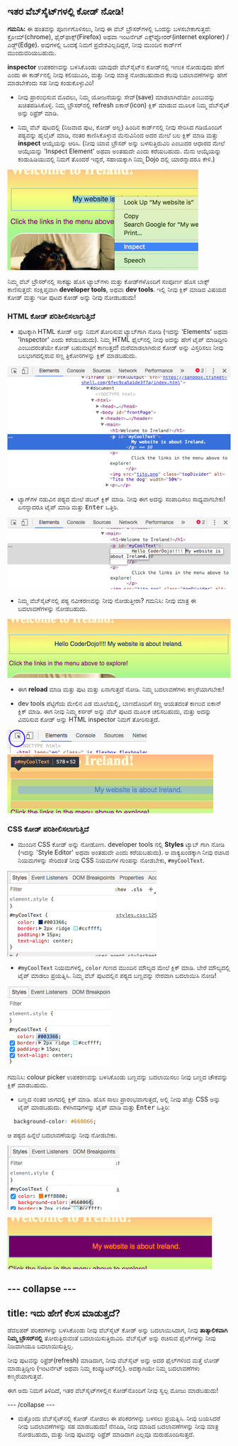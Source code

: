 ## ಇತರ ವೆಬ್‌ಸೈಟ್‌ಗಳಲ್ಲಿ ಕೋಡ್ ನೋಡಿ!

**ಗಮನಿಸಿ:** ಈ ಹಂತವನ್ನು ಪೂರ್ಣಗೊಳಿಸಲು, ನೀವು ಈ ವೆಬ್ ಬ್ರೌಸರ್‌ಗಳಲ್ಲಿ ಒಂದನ್ನು ಬಳಸಬೇಕಾಗುತ್ತದೆ: ಕ್ರೋಮ್(chrome), ಫೈರ್‌ಫಾಕ್ಸ್(Firefox) ಅಥವಾ ಇಂಟರ್ನೆಟ್ ಎಕ್ಸ್‌ಪ್ಲೋರರ್(internet explorer) / ಎಡ್ಜ್(Edge). ಅವುಗಳಲ್ಲಿ ಒಂದಕ್ಕೆ ನಿಮಗೆ ಪ್ರವೇಶವಿಲ್ಲದಿದ್ದರೆ, ನೀವು ಮುಂದಿನ ಕಾರ್ಡ್‌ಗೆ ಮುಂದುವರಿಯಬಹುದು.

**inspector** ಉಪಕರಣವನ್ನು ಬಳಸಿಕೊಂಡು ಯಾವುದೇ ವೆಬ್‌ಸೈಟ್‌ನ ಕೋಡ್‌ನಲ್ಲಿ ಇಣುಕಿ ನೋಡುವುದು ಹೇಗೆ ಎಂದು ಈ ಕಾರ್ಡ್‌ನಲ್ಲಿ ನೀವು ಕಲಿಯುವಿರಿ, ಮತ್ತು ನೀವು ಮಾತ್ರ ನೋಡಬಹುದಾದ ಕೆಲವು ಬದಲಾವಣೆಗಳನ್ನು ಹೇಗೆ ಮಾಡಬೇಕೆಂದು ಸಹ ನೀವು ಕಂಡುಕೊಳ್ಳುವಿರಿ!

+ ನೀವು ಪ್ರಾರಂಭಿಸುವ ಮೊದಲು, ನಿಮ್ಮ ಯೋಜನೆಯನ್ನು ಸೇವ್(save) ಮಾಡಲಾಗಿದೆಯೇ ಎಂಬುದನ್ನು ಖಚಿತಪಡಿಸಿಕೊಳ್ಳಿ. ನಿಮ್ಮ ಬ್ರೌಸರ್‌ನಲ್ಲಿ refresh ಐಕಾನ್(icon) ಕ್ಲಿಕ್ ಮಾಡುವ ಮೂಲಕ ನಿಮ್ಮ ವೆಬ್‌ಸೈಟ್ ಅನ್ನು ರಿಫ್ರೆಶ್ ಮಾಡಿ.

+ ನಿಮ್ಮ ವೆಬ್ ಪುಟದಲ್ಲಿ (ನಿಜವಾದ ಪುಟ, ಕೋಡ್ ಅಲ್ಲ) ಹಿಂದಿನ ಕಾರ್ಡ್‌ನಲ್ಲಿ ನೀವು ಸೇರಿಸಿದ ಗಡಿಯೊಂದಿಗೆ ಪಠ್ಯವನ್ನು ಹೈಲೈಟ್ ಮಾಡಿ, ನಂತರ ಕಾಣಿಸಿಕೊಳ್ಳುವ ಮೆನುವಿನಿಂದ ಅದರ ಮೇಲೆ ಬಲ ಕ್ಲಿಕ್ ಮಾಡಿ ಮತ್ತು **inspect** ಆಯ್ಕೆಯನ್ನು ಆರಿಸಿ. (ನೀವು ಯಾವ ಬ್ರೌಸರ್ ಅನ್ನು ಬಳಸುತ್ತಿರುವಿರಿ ಎಂಬುದರ ಆಧಾರದ ಮೇಲೆ ಆಯ್ಕೆಯನ್ನು 'Inspect Element' ಅಥವಾ ಅಂತಹುದೇ ಎಂದು ಕರೆಯಬಹುದು. ಮೆನು ಆಯ್ಕೆಯನ್ನು ಕಂಡುಹಿಡಿಯುವಲ್ಲಿ ನಿಮಗೆ ತೊಂದರೆ ಇದ್ದರೆ, ಸಹಾಯಕ್ಕಾಗಿ ನಿಮ್ಮ Dojo ದಲ್ಲಿ ಯಾರನ್ನಾದರೂ ಕೇಳಿ.)

![Selecting the Inspect option on highlighted text](images/highlightTextAndInspect.png)

ನಿಮ್ಮ ವೆಬ್ ಬ್ರೌಸರ್‌ನಲ್ಲಿ ಸಾಕಷ್ಟು ಹೊಸ ಟ್ಯಾಬ್‌ಗಳು ಮತ್ತು ಕೋಡ್‌ಗಳೊಂದಿಗೆ ಸಂಪೂರ್ಣ ಹೊಸ ಬಾಕ್ಸ್ ಕಾಣಿಸುತ್ತದೆ: ಸಂಕ್ಷಿಪ್ತವಾಗಿ **developer tools**, ಅಥವಾ **dev tools**. ಇಲ್ಲಿ ನೀವು ಕ್ಲಿಕ್ ಮಾಡಿದ ವಿಷಯದ ಕೋಡ್ ಮತ್ತು ಇಡೀ ಪುಟದ ಕೋಡ್ ಅನ್ನು ನೀವು ನೋಡಬಹುದು!

### HTML ಕೋಡ್ ಪರಿಶೀಲಿಸಲಾಗುತ್ತಿದೆ

+ ಪುಟಕ್ಕಾಗಿ HTML ಕೋಡ್ ಅನ್ನು ನಿಮಗೆ ತೋರಿಸುವ ಟ್ಯಾಬ್‌ಗಾಗಿ ನೋಡಿ (ಇದನ್ನು 'Elements' ಅಥವಾ 'Inspector' ಎಂದು ಕರೆಯಬಹುದು). ನಿಮ್ಮ HTML ಫೈಲ್‌ನಲ್ಲಿ ನೀವು ಅದನ್ನು ಹೇಗೆ ಟೈಪ್ ಮಾಡಿದ್ದೀರಿ ಎಂಬುದರಂತೆಯೇ ಕೋಡ್ ಬಹುಮಟ್ಟಿಗೆ ಕಾಣುತ್ತದೆ! ಮರೆಮಾಡಲಾಗಿರುವ ಕೋಡ್ ಅನ್ನು ವಿಸ್ತರಿಸಲು ನೀವು ಬಲಭಾಗದಲ್ಲಿರುವ ಸಣ್ಣ ತ್ರಿಕೋನಗಳನ್ನು ಕ್ಲಿಕ್ ಮಾಡಬಹುದು.

![Inspector showing a text element](images/inspectTextHtml.png)

+ ಟ್ಯಾಗ್‌ಗಳ ನಡುವಿನ ಪಠ್ಯದ ಮೇಲೆ ಡಬಲ್ ಕ್ಲಿಕ್ ಮಾಡಿ. ನೀವು ಈಗ ಅದನ್ನು ಸಂಪಾದಿಸಲು ಸಾಧ್ಯವಾಗಬೇಕು! ಏನನ್ನಾದರೂ ಟೈಪ್ ಮಾಡಿ ಮತ್ತು <kbd>Enter</kbd> ಒತ್ತಿರಿ.

![Editing text using the inspector tool](images/inspectEditHtmlText.png)

+ ನಿಮ್ಮ ವೆಬ್‌ಸೈಟ್‌ನಲ್ಲಿ ಪಠ್ಯ ನವೀಕರಣವನ್ನು ನೀವು ನೋಡುತ್ತೀರಾ? ಗಮನಿಸಿ: ನೀವು ಮಾತ್ರ ಈ ಬದಲಾವಣೆಗಳನ್ನು ನೋಡಬಹುದು.

![Website with edited text](images/inspectEditHtmlTextResult.png)

+ ಈಗ **reload** ಮಾಡಿ ಮತ್ತು ಪುಟ ಮತ್ತು ಏನಾಗುತ್ತದೆ ನೋಡಿ. ನಿಮ್ಮ ಬದಲಾವಣೆಗಳು ಕಣ್ಮರೆಯಾಗಬೇಕು!

+ dev tools ಪೆಟ್ಟಿಗೆಯ ಮೇಲಿನ ಎಡ ಮೂಲೆಯಲ್ಲಿ, ಬಾಣದೊಂದಿಗೆ ಸಣ್ಣ ಆಯತದಂತೆ ಕಾಣುವ ಐಕಾನ್ ಕ್ಲಿಕ್ ಮಾಡಿ. ಈಗ ನೀವು ನಿಮ್ಮ ಕರ್ಸರ್ ಅನ್ನು ವೆಬ್ ಪುಟದ ಮೂಲಕ ಚಲಿಸಬಹುದು, ಮತ್ತು ಅದನ್ನು ವಿವರಿಸುವ ಕೋಡ್ ಅನ್ನು HTML inspector ನಿಮಗೆ ತೋರಿಸುತ್ತದೆ.

![The icon to select elements](images/inspectorSelectIcon.png) ![Selecting an element](images/inspectorSelectElement.png)

### CSS ಕೋಡ್ ಪರಿಶೀಲಿಸಲಾಗುತ್ತಿದೆ

+ ಮುಂದಿನ CSS ಕೋಡ್ ಅನ್ನು ನೋಡೋಣ. developer tools ನಲ್ಲಿ **Styles** ಟ್ಯಾಬ್ ಗಾಗಿ ನೋಡಿ (ಇದನ್ನು 'Style Editor' ಅಥವಾ ಅಂತಹುದೇ ಎಂದು ಕರೆಯಬಹುದು). ಆ ವಾಕ್ಯಖಂಡಕ್ಕಾಗಿ ನೀವು ರಚಿಸಿದ ನಿಯಮಗಳನ್ನು ಸೇರಿದಂತೆ ನೀವು CSS ನಿಯಮಗಳ ಗುಂಪನ್ನು ನೋಡಬೇಕು, `#myCoolText`.

![Viewing the CSS code for an element](images/inspectCssBlock.png)

+ `#myCoolText` ನಿಯಮಗಳಲ್ಲಿ, `color` ಗುಣದ ಮುಂದಿನ ಮೌಲ್ಯದ ಮೇಲೆ ಕ್ಲಿಕ್ ಮಾಡಿ. ಬೇರೆ ಮೌಲ್ಯದಲ್ಲಿ ಟೈಪ್ ಮಾಡಲು ಪ್ರಯತ್ನಿಸಿ. ನಿಮ್ಮ ವೆಬ್ ಪುಟದಲ್ಲಿನ ಪಠ್ಯದ ಬಣ್ಣವನ್ನು ನೇರವಾಗಿ ಬದಲಾಯಿಸಿ ನೋಡಿ! 

![Editing the text colour using the CSS inspector](images/inspectEditCssColor.png)

ಗಮನಿಸಿ: colour picker ಉಪಕರಣವನ್ನು ಬಳಸಿಕೊಂಡು ಬಣ್ಣವನ್ನು ಬದಲಾಯಿಸಲು ನೀವು ಬಣ್ಣದ ಚೌಕವನ್ನು ಕ್ಲಿಕ್ ಮಾಡಬಹುದು.

+ ಬಣ್ಣದ ನಂತರ ಜಾಗದಲ್ಲಿ ಕ್ಲಿಕ್ ಮಾಡಿ. ಹೊಸ ಸಾಲು ಪ್ರಾರಂಭವಾಗುತ್ತದೆ, ಅಲ್ಲಿ ನೀವು ಹೆಚ್ಚು CSS ಅನ್ನು ಟೈಪ್ ಮಾಡಬಹುದು. ಕೆಳಗಿನವುಗಳನ್ನು ಟೈಪ್ ಮಾಡಿ ಮತ್ತು <kbd>Enter</kbd> ಒತ್ತಿರಿ:

```css
  background-color: #660066;
```

ಆ ಪಠ್ಯದ ಹಿನ್ನೆಲೆ ಬದಲಾವಣೆಯನ್ನು ನೀವು ನೋಡಬೇಕು.

![Adding the background colour property](images/inspectorEditingBgCol.png) 

![The new background colour](images/inspectorEditBgResult.png)

--- collapse ---
---
title: ಇದು ಹೇಗೆ ಕೆಲಸ ಮಾಡುತ್ತದೆ?
---

ಡೆವಲಪರ್ ಪರಿಕರಗಳನ್ನು ಬಳಸಿಕೊಂಡು ನೀವು ವೆಬ್‌ಸೈಟ್ ಕೋಡ್ ಅನ್ನು ಬದಲಾಯಿಸಿದಾಗ, ನೀವು **ತಾತ್ಕಾಲಿಕವಾಗಿ** **ನಿಮ್ಮ ಬ್ರೌಸರ್‌ನಲ್ಲಿ** ತೋರುತ್ತಿರುವಂತೆ ಬದಲಾಯಿಸುತ್ತಿರುವಿರಿ. ವೆಬ್‌ಸೈಟ್ ಅನ್ನು ರಚಿಸುವ ಫೈಲ್‌ಗಳನ್ನು ನೀವು ನಿಜವಾಗಿಯೂ ಬದಲಾಯಿಸುತ್ತಿಲ್ಲ.

ನೀವು ಪುಟವನ್ನು ರಿಫ್ರೆಶ್(refresh) ಮಾಡಿದಾಗ, ನೀವು ವೆಬ್‌ಸೈಟ್ ಅನ್ನು ಅದರ ಫೈಲ್‌ಗಳಿಂದ ಮತ್ತೆ ಲೋಡ್ ಮಾಡುತ್ತಿದ್ದೀರಿ (ಇಂಟರ್ನೆಟ್ ಅಥವಾ ನಿಮ್ಮ ಕಂಪ್ಯೂಟರ್‌ನಲ್ಲಿ). ಅದಕ್ಕಾಗಿಯೇ ನಿಮ್ಮ ಬದಲಾವಣೆಗಳು ಕಣ್ಮರೆಯಾಗುತ್ತವೆ.

ಈಗ ಅದು ನಿಮಗೆ ತಿಳಿದಿದೆ, ಇತರ ವೆಬ್‌ಸೈಟ್‌ಗಳಲ್ಲಿನ ಕೋಡ್‌ನೊಂದಿಗೆ ನೀವು ಸ್ವಲ್ಪ ಮೋಜು ಮಾಡಬಹುದು!

--- /collapse ---

+ ಮತ್ತೊಂದು ವೆಬ್‌ಸೈಟ್‌ನಲ್ಲಿ ಕೋಡ್ ನೋಡಲು ಈ ಪರಿಕರಗಳನ್ನು ಬಳಸಲು ಪ್ರಯತ್ನಿಸಿ. ನೀವು ಬಯಸಿದರೆ ನೀವು ಬದಲಾವಣೆಗಳನ್ನು ಸಹ ಮಾಡಬಹುದು! ನೆನಪಿಡಿ, ನೀವು ಮಾಡಿದ ಬದಲಾವಣೆಗಳನ್ನು ನೀವು ಮಾತ್ರ ನೋಡಬಹುದು, ಮತ್ತು ನೀವು ಪುಟವನ್ನು ರಿಫ್ರೆಶ್ ಮಾಡಿದಾಗ ಎಲ್ಲವೂ ಮರುಹೊಂದಿಸುತ್ತದೆ.